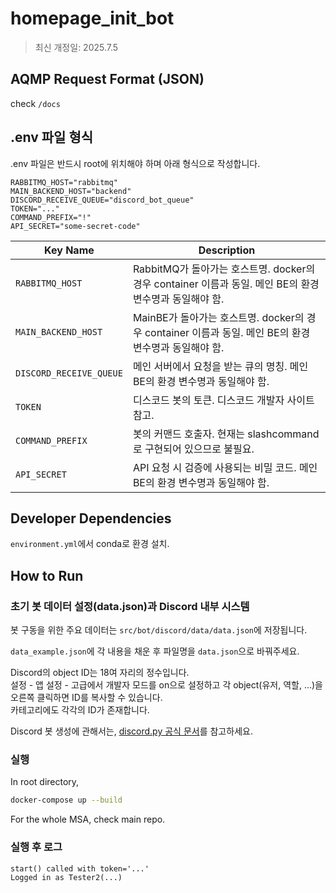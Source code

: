 # homepage_init_bot

> 최신 개정일: 2025.7.5

## AQMP Request Format (JSON)

check `/docs`

## .env 파일 형식

.env 파일은 반드시 root에 위치해야 하며 아래 형식으로 작성합니다. 

```env
RABBITMQ_HOST="rabbitmq"
MAIN_BACKEND_HOST="backend"
DISCORD_RECEIVE_QUEUE="discord_bot_queue"
TOKEN="..."
COMMAND_PREFIX="!"
API_SECRET="some-secret-code"
```

| Key Name             | Description                                                      |
|----------------------|------------------------------------------------------------------|
| `RABBITMQ_HOST`          | RabbitMQ가 돌아가는 호스트명. docker의 경우 container 이름과 동일. 메인 BE의 환경 변수명과 동일해야 함. |
| `MAIN_BACKEND_HOST`      | MainBE가 돌아가는 호스트명. docker의 경우 container 이름과 동일. 메인 BE의 환경 변수명과 동일해야 함.  |
| `DISCORD_RECEIVE_QUEUE`  | 메인 서버에서 요청을 받는 큐의 명칭. 메인 BE의 환경 변수명과 동일해야 함. |
| `TOKEN`                  | 디스코드 봇의 토큰. 디스코드 개발자 사이트 참고. |
| `COMMAND_PREFIX`         | 봇의 커맨드 호출자. 현재는 slashcommand로 구현되어 있으므로 불필요. |
| `API_SECRET`             | API 요청 시 검증에 사용되는 비밀 코드. 메인 BE의 환경 변수명과 동일해야 함. |

## Developer Dependencies

`environment.yml`에서 conda로 환경 설치.

## How to Run

### 초기 봇 데이터 설정(data.json)과 Discord 내부 시스템

봇 구동을 위한 주요 데이터는 `src/bot/discord/data/data.json`에 저장됩니다.

`data_example.json`에 각 내용을 채운 후 파일명을 `data.json`으로 바꿔주세요.

Discord의 object ID는 18여 자리의 정수입니다.  
설정 - 앱 설정 - 고급에서 개발자 모드를 on으로 설정하고 각 object(유저, 역할, ...)을 오른쪽 클릭하면 ID를 복사할 수 있습니다.  
카테고리에도 각각의 ID가 존재합니다. 

Discord 봇 생성에 관해서는, [discord.py 공식 문서](https://discordpy.readthedocs.io/en/stable/discord.html#discord-intro)를 참고하세요.

### 실행
In root directory,

```bash
docker-compose up --build
```

For the whole MSA, check main repo.

### 실행 후 로그

```
start() called with token='...'
Logged in as Tester2(...)
```
